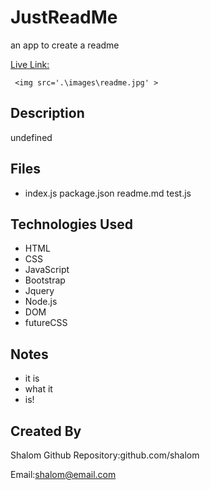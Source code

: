 # JustReadMe
an app to create a readme

[Live Link:](mrdawit.github.io/index.js) 

	 <img src='.\images\readme.jpg' >  

## Description 
undefined 

## Files 
* index.js package.json readme.md test.js 

## Technologies Used 
* HTML 
* CSS 
* JavaScript 
* Bootstrap 
* Jquery 
* Node.js 
* DOM 
* futureCSS 

## Notes 
* it is 
*  what it  
*  is! 

## Created By  
Shalom 
 Github Repository:github.com/shalom 

 Email:shalom@email.com